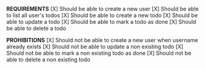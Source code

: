 **REQUIREMENTS**
[X] Should be able to create a new user
[X] Should be able to list all user's todos
[X] Should be able to create a new todo
[X] Should be able to update a todo
[X] Should be able to mark a todo as done
[X] Should be able to delete a todo

**PROHIBITIONS**
[X] Should not be able to create a new user when username already exists
[X] Should not be able to update a non existing todo
[X] Should not be able to mark a non existing todo as done
[X] Should not be able to delete a non existing todo